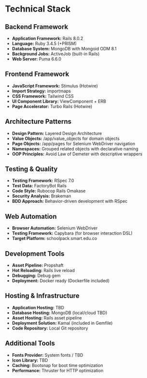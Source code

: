 # Technical Stack

## Backend Framework
- **Application Framework:** Rails 8.0.2
- **Language:** Ruby 3.4.5 (+PRISM)
- **Database System:** MongoDB with Mongoid ODM 8.1
- **Background Jobs:** ActiveJob (built-in Rails)
- **Web Server:** Puma 6.6.0

## Frontend Framework
- **JavaScript Framework:** Stimulus (Hotwire)
- **Import Strategy:** importmaps
- **CSS Framework:** Tailwind CSS
- **UI Component Library:** ViewComponent + ERB
- **Page Accelerator:** Turbo Rails (Hotwire)

## Architecture Patterns
- **Design Pattern:** Layered Design Architecture
- **Value Objects:** /app/value_objects for domain objects
- **Page Objects:** /app/pages for Selenium WebDriver navigation
- **Namespaces:** Grouped related objects with declarative naming
- **OOP Principles:** Avoid Law of Demeter with descriptive wrappers

## Testing & Quality
- **Testing Framework:** RSpec 7.0
- **Test Data:** FactoryBot Rails
- **Code Style:** Rubocop Rails Omakase
- **Security Analysis:** Brakeman
- **BDD Approach:** Behavior-driven development with RSpec

## Web Automation
- **Browser Automation:** Selenium WebDriver
- **Testing Framework:** Capybara (for browser interaction DSL)
- **Target Platform:** schoolpack.smart.edu.co

## Development Tools
- **Asset Pipeline:** Propshaft
- **Hot Reloading:** Rails live reload
- **Debugging:** Debug gem
- **Deployment:** Docker ready (Dockerfile included)

## Hosting & Infrastructure
- **Application Hosting:** TBD
- **Database Hosting:** MongoDB (local/cloud TBD)
- **Asset Hosting:** Rails asset pipeline
- **Deployment Solution:** Kamal (included in Gemfile)
- **Code Repository:** Local Git repository

## Additional Tools
- **Fonts Provider:** System fonts / TBD
- **Icon Library:** TBD
- **Caching:** Bootsnap for boot time optimization
- **Performance:** Thruster for HTTP optimization
